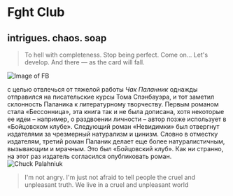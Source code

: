 # Fght Club 
## intrigues. chaos. soap
>To hell with completeness. Stop being perfect. Come on... Let's develop. And there — as the card will fall.

![Image of FB](https://github.com/4-IS-Practice/B0ldyrev/assets/157079944/845cc054-372f-41f4-8c11-f2781192ae19)


с целью отвлечься от тяжелой работы *Чак Паланник* однажды отправился на писательские курсы Тома Спэнбауэра, и тот заметил склонность Паланика к литературному творчеству. Первым романом стала «Бессонница», эта книга так и не была дописана, хотя некоторые ее идеи – например, о раздвоении личности – автор позже использует в «Бойцовском клубе». Следующий роман «Невидимки» был отвергнут издателями за чрезмерный натурализм и цинизм. Словно в отместку издателям, третий роман Паланик делает еще более натуралистичным, вызывающим и мрачным. Это был «Бойцовский клуб». Как ни странно, на этот раз издатель согласился опубликовать роман.
![Chuck Palahniuk]((https://fiction-2018.pravilamag.ru/img/5a5cb230ab558403ba94b40d/1130392/upload-eb9704b0-e264-11e8-8afa-7d810c30c213.jpg)) 
>I'm not angry. I'm just not afraid to tell people the cruel and unpleasant truth. We live in a cruel and unpleasant world
